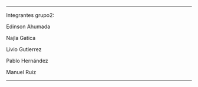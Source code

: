 ********************
Integrantes grupo2:

Edinson Ahumada

Najla Gatica

Livio Gutierrez

Pablo Hernández

Manuel Ruiz

*******************